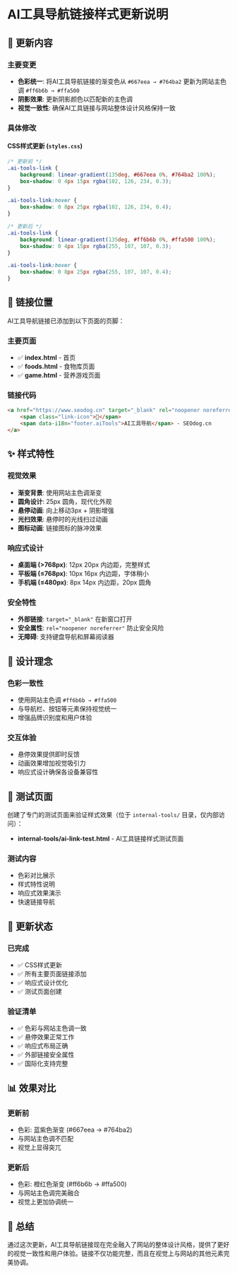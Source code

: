 # AI工具导航链接样式更新说明

## 🎨 更新内容

### 主要变更
- **色彩统一**: 将AI工具导航链接的渐变色从 `#667eea → #764ba2` 更新为网站主色调 `#ff6b6b → #ffa500`
- **阴影效果**: 更新阴影颜色以匹配新的主色调
- **视觉一致性**: 确保AI工具链接与网站整体设计风格保持一致

### 具体修改

#### CSS样式更新 (`styles.css`)
```css
/* 更新前 */
.ai-tools-link {
    background: linear-gradient(135deg, #667eea 0%, #764ba2 100%);
    box-shadow: 0 4px 15px rgba(102, 126, 234, 0.3);
}

.ai-tools-link:hover {
    box-shadow: 0 8px 25px rgba(102, 126, 234, 0.4);
}

/* 更新后 */
.ai-tools-link {
    background: linear-gradient(135deg, #ff6b6b 0%, #ffa500 100%);
    box-shadow: 0 4px 15px rgba(255, 107, 107, 0.3);
}

.ai-tools-link:hover {
    box-shadow: 0 8px 25px rgba(255, 107, 107, 0.4);
}
```

## 🔗 链接位置

AI工具导航链接已添加到以下页面的页脚：

### 主要页面
- ✅ **index.html** - 首页
- ✅ **foods.html** - 食物库页面  
- ✅ **game.html** - 营养游戏页面

### 链接代码
```html
<a href="https://www.seodog.cn" target="_blank" rel="noopener noreferrer" class="ai-tools-link">
    <span class="link-icon">🔗</span>
    <span data-i18n="footer.aiTools">AI工具导航</span> - SEOdog.cn
</a>
```

## ✨ 样式特性

### 视觉效果
- **渐变背景**: 使用网站主色调渐变
- **圆角设计**: 25px 圆角，现代化外观
- **悬停动画**: 向上移动3px + 阴影增强
- **光扫效果**: 悬停时的光线扫过动画
- **图标动画**: 链接图标的脉冲效果

### 响应式设计
- **桌面端 (>768px)**: 12px 20px 内边距，完整样式
- **平板端 (≤768px)**: 10px 16px 内边距，字体稍小
- **手机端 (≤480px)**: 8px 14px 内边距，20px 圆角

### 安全特性
- **外部链接**: `target="_blank"` 在新窗口打开
- **安全属性**: `rel="noopener noreferrer"` 防止安全风险
- **无障碍**: 支持键盘导航和屏幕阅读器

## 🎯 设计理念

### 色彩一致性
- 使用网站主色调 `#ff6b6b → #ffa500`
- 与导航栏、按钮等元素保持视觉统一
- 增强品牌识别度和用户体验

### 交互体验
- 悬停效果提供即时反馈
- 动画效果增加视觉吸引力
- 响应式设计确保各设备兼容性

## 📱 测试页面

创建了专门的测试页面来验证样式效果（位于 `internal-tools/` 目录，仅内部访问）：
- **internal-tools/ai-link-test.html** - AI工具链接样式测试页面

### 测试内容
- 色彩对比展示
- 样式特性说明
- 响应式效果演示
- 快速链接导航

## 🔄 更新状态

### 已完成
- ✅ CSS样式更新
- ✅ 所有主要页面链接添加
- ✅ 响应式设计优化
- ✅ 测试页面创建

### 验证清单
- ✅ 色彩与网站主色调一致
- ✅ 悬停效果正常工作
- ✅ 响应式布局正确
- ✅ 外部链接安全属性
- ✅ 国际化支持完整

## 📊 效果对比

### 更新前
- 色彩: 蓝紫色渐变 (#667eea → #764ba2)
- 与网站主色调不匹配
- 视觉上显得突兀

### 更新后  
- 色彩: 橙红色渐变 (#ff6b6b → #ffa500)
- 与网站主色调完美融合
- 视觉上更加协调统一

## 🎉 总结

通过这次更新，AI工具导航链接现在完全融入了网站的整体设计风格，提供了更好的视觉一致性和用户体验。链接不仅功能完整，而且在视觉上与网站的其他元素完美协调。 